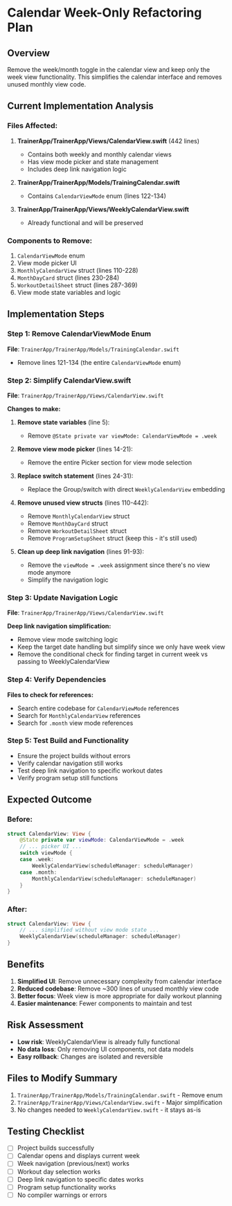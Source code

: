 # Calendar Week-Only Refactoring Plan

## Overview
Remove the week/month toggle in the calendar view and keep only the week view functionality. This simplifies the calendar interface and removes unused monthly view code.

## Current Implementation Analysis

### Files Affected:
1. **TrainerApp/TrainerApp/Views/CalendarView.swift** (442 lines)
   - Contains both weekly and monthly calendar views
   - Has view mode picker and state management
   - Includes deep link navigation logic

2. **TrainerApp/TrainerApp/Models/TrainingCalendar.swift**
   - Contains `CalendarViewMode` enum (lines 122-134)

3. **TrainerApp/TrainerApp/Views/WeeklyCalendarView.swift**
   - Already functional and will be preserved

### Components to Remove:
1. `CalendarViewMode` enum
2. View mode picker UI
3. `MonthlyCalendarView` struct (lines 110-228)
4. `MonthDayCard` struct (lines 230-284)
5. `WorkoutDetailSheet` struct (lines 287-369)
6. View mode state variables and logic

## Implementation Steps

### Step 1: Remove CalendarViewMode Enum
**File**: `TrainerApp/TrainerApp/Models/TrainingCalendar.swift`
- Remove lines 121-134 (the entire `CalendarViewMode` enum)

### Step 2: Simplify CalendarView.swift
**File**: `TrainerApp/TrainerApp/Views/CalendarView.swift`

**Changes to make:**
1. **Remove state variables** (line 5):
   - Remove `@State private var viewMode: CalendarViewMode = .week`

2. **Remove view mode picker** (lines 14-21):
   - Remove the entire Picker section for view mode selection

3. **Replace switch statement** (lines 24-31):
   - Replace the Group/switch with direct `WeeklyCalendarView` embedding

4. **Remove unused view structs** (lines 110-442):
   - Remove `MonthlyCalendarView` struct
   - Remove `MonthDayCard` struct  
   - Remove `WorkoutDetailSheet` struct
   - Remove `ProgramSetupSheet` struct (keep this - it's still used)

5. **Clean up deep link navigation** (lines 91-93):
   - Remove the `viewMode = .week` assignment since there's no view mode anymore
   - Simplify the navigation logic

### Step 3: Update Navigation Logic
**File**: `TrainerApp/TrainerApp/Views/CalendarView.swift`

**Deep link navigation simplification:**
- Remove view mode switching logic
- Keep the target date handling but simplify since we only have week view
- Remove the conditional check for finding target in current week vs passing to WeeklyCalendarView

### Step 4: Verify Dependencies
**Files to check for references:**
- Search entire codebase for `CalendarViewMode` references
- Search for `MonthlyCalendarView` references
- Search for `.month` view mode references

### Step 5: Test Build and Functionality
- Ensure the project builds without errors
- Verify calendar navigation still works
- Test deep link navigation to specific workout dates
- Verify program setup still functions

## Expected Outcome

### Before:
```swift
struct CalendarView: View {
    @State private var viewMode: CalendarViewMode = .week
    // ... picker UI ...
    switch viewMode {
    case .week:
        WeeklyCalendarView(scheduleManager: scheduleManager)
    case .month:
        MonthlyCalendarView(scheduleManager: scheduleManager)
    }
}
```

### After:
```swift
struct CalendarView: View {
    // ... simplified without view mode state ...
    WeeklyCalendarView(scheduleManager: scheduleManager)
}
```

## Benefits
1. **Simplified UI**: Remove unnecessary complexity from calendar interface
2. **Reduced codebase**: Remove ~300 lines of unused monthly view code
3. **Better focus**: Week view is more appropriate for daily workout planning
4. **Easier maintenance**: Fewer components to maintain and test

## Risk Assessment
- **Low risk**: WeeklyCalendarView is already fully functional
- **No data loss**: Only removing UI components, not data models
- **Easy rollback**: Changes are isolated and reversible

## Files to Modify Summary
1. `TrainerApp/TrainerApp/Models/TrainingCalendar.swift` - Remove enum
2. `TrainerApp/TrainerApp/Views/CalendarView.swift` - Major simplification
3. No changes needed to `WeeklyCalendarView.swift` - it stays as-is

## Testing Checklist
- [ ] Project builds successfully
- [ ] Calendar opens and displays current week
- [ ] Week navigation (previous/next) works
- [ ] Workout day selection works
- [ ] Deep link navigation to specific dates works
- [ ] Program setup functionality works
- [ ] No compiler warnings or errors